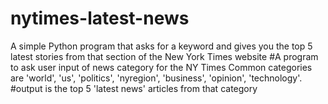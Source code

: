 # nytimes-latest-news
A simple Python program that asks for a keyword and gives you the top 5 latest stories from that section of the New York Times website
#A program to ask user input of news category for the NY Times
Common categories are 'world', 'us', 'politics', 'nyregion', 'business', 'opinion', 'technology'.
#output is the top 5 'latest news' articles from that category
